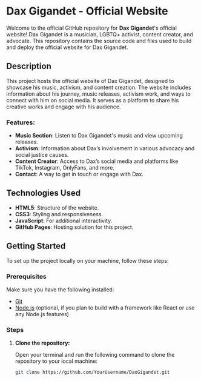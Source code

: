 # Dax Gigandet - Official Website

Welcome to the official GitHub repository for **Dax Gigandet**'s official website! Dax Gigandet is a musician, LGBTQ+ activist, content creator, and advocate. This repository contains the source code and files used to build and deploy the official website for Dax Gigandet.

## Description

This project hosts the official website of Dax Gigandet, designed to showcase his music, activism, and content creation. The website includes information about his journey, music releases, activism work, and ways to connect with him on social media. It serves as a platform to share his creative works and engage with his audience.

### Features:
- **Music Section**: Listen to Dax Gigandet's music and view upcoming releases.
- **Activism**: Information about Dax’s involvement in various advocacy and social justice causes.
- **Content Creator**: Access to Dax’s social media and platforms like TikTok, Instagram, OnlyFans, and more.
- **Contact**: A way to get in touch or engage with Dax.

## Technologies Used

- **HTML5**: Structure of the website.
- **CSS3**: Styling and responsiveness.
- **JavaScript**: For additional interactivity.
- **GitHub Pages**: Hosting solution for this project.

## Getting Started

To set up the project locally on your machine, follow these steps:

### Prerequisites

Make sure you have the following installed:
- [Git](https://git-scm.com/downloads)
- [Node.js](https://nodejs.org/) (optional, if you plan to build with a framework like React or use any Node.js features)

### Steps

1. **Clone the repository:**

   Open your terminal and run the following command to clone the repository to your local machine:

   ```bash
   git clone https://github.com/YourUsername/DaxGigandet.git
